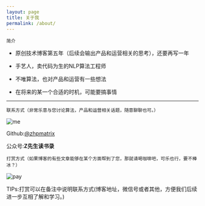 ```yaml
---
layout: page
title: 关于我
permalink: /about/
---
```


    简介


- 原创技术博客第五年（后续会输出产品和运营相关的思考），还要再写一年

- 手艺人，卖代码为生的NLP算法工程师

- 不唯算法，也对产品和运营有一些想法

- 在将来的某一个合适的时机，可能要搞事情
 
---


    联系方式（非常乐意与您讨论算法，产品和运营相关话题，随意聊聊也可。）

![me](https://ftp.bmp.ovh/imgs/2021/02/8e5c155fb874c0f4.jpeg)

Github:[@zhpmatrix](https://github.com/zhpmatrix/)

公众号:**Z先生读书录**
    
    打赏方式（如果博客的有些文章能够在某个方面帮到了您，那就请喝咖啡吧，可乐也行，要不棒冰？）

![pay](https://ftp.bmp.ovh/imgs/2021/02/481e447cd8e12df5.png)

TIPs:打赏可以在备注中说明联系方式(博客地址，微信号或者其他，方便我们后续进一步互相了解和学习。)
